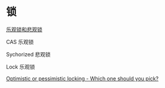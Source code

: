 # 锁

[乐观锁和悲观锁](http://www.cnblogs.com/guyufei/archive/2011/01/10/1931632.html)

CAS 乐观锁

Sychorized 悲观锁

Lock 乐观锁

[Optimistic or pessimistic locking - Which one should you pick?](http://blog.couchbase.com/optimistic-or-pessimistic-locking-which-one-should-you-pick)